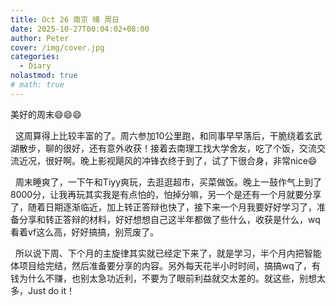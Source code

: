 ```yaml
---
title: Oct 26 南京 晴 周日
date: 2025-10-27T00:04:02+08:00
author: Peter
cover: /img/cover.jpg
categories:
  - Diary
nolastmod: true
# math: true
---
```


美好的周末😄😄😄

<!--more-->

&nbsp;&nbsp;这周算得上比较丰富的了。周六参加10公里跑，和同事早早落后，干脆绕着玄武湖散步，聊的很好，还有意外收获！接着去南理工找大学舍友，吃了个饭，交流交流近况，很好啊。晚上影视飓风的冲锋衣终于到了，试了下很合身，非常nice😄

&nbsp;&nbsp;周末睡爽了，一下午和Tiyy爽玩，去逛逛超市，买菜做饭。晚上一鼓作气上到了8000分，让我再玩其实我是有点怕的，怕掉分嘛，另一个是还有一个月就要分享了，随着日期逐渐临近，加上转正答辩也快了，接下来一个月我要好好学习了，准备分享和转正答辩的材料，好好想想自己这半年都做了些什么，收获是什么，wq看着vf这么高，好好搞搞，别荒废了。

&nbsp;&nbsp;所以说下周、下个月的主旋律其实就已经定下来了，就是学习，半个月内把智能体项目给完结，然后准备要分享的内容。另外每天花半小时时间，搞搞wq了，有钱为什么不赚，也别太急功近利，不要为了眼前利益就交太差的。就这些，别想太多，Just do it！